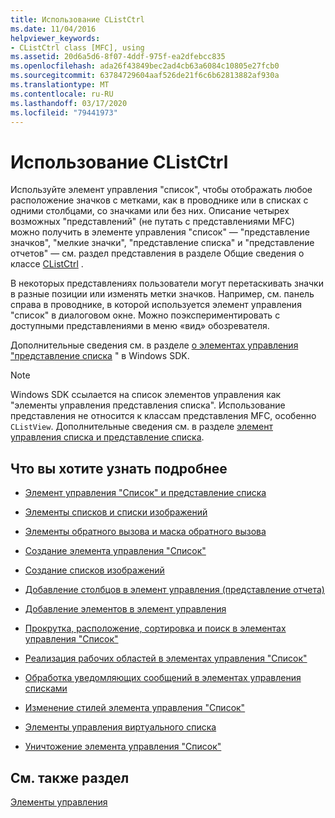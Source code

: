 ```yaml
---
title: Использование CListCtrl
ms.date: 11/04/2016
helpviewer_keywords:
- CListCtrl class [MFC], using
ms.assetid: 20d6a5d6-8f07-4ddf-975f-ea2dfebcc835
ms.openlocfilehash: ada26f43849bec2ad4cb63a6084c10805e27fcb0
ms.sourcegitcommit: 63784729604aaf526de21f6c6b62813882af930a
ms.translationtype: MT
ms.contentlocale: ru-RU
ms.lasthandoff: 03/17/2020
ms.locfileid: "79441973"
---
```

# <a name="using-clistctrl"></a>Использование CListCtrl

Используйте элемент управления "список", чтобы отображать любое расположение значков с метками, как в проводнике или в списках с одними столбцами, со значками или без них. Описание четырех возможных "представлений" (не путать с представлениями MFC) можно получить в элементе управления "список" — "представление значков", "мелкие значки", "представление списка" и "представление отчетов" — см. раздел представления в разделе Общие сведения о классе [CListCtrl](../mfc/reference/clistctrl-class.md) .

В некоторых представлениях пользователи могут перетаскивать значки в разные позиции или изменять метки значков. Например, см. панель справа в проводнике, в которой используется элемент управления "список" в диалоговом окне. Можно поэкспериментировать с доступными представлениями в меню «вид» обозревателя.

Дополнительные сведения см. в разделе [о элементах управления "представление списка](/windows/win32/Controls/list-view-controls-overview) " в Windows SDK.

> [!NOTE]
>  Windows SDK ссылается на список элементов управления как "элементы управления представления списка". Использование представления не относится к классам представления MFC, особенно `CListView`. Дополнительные сведения см. в разделе [элемент управления списка и представление списка](../mfc/list-control-and-list-view.md).

## <a name="what-do-you-want-to-know-more-about"></a>Что вы хотите узнать подробнее

- [Элемент управления "Список" и представление списка](../mfc/list-control-and-list-view.md)

- [Элементы списков и списки изображений](../mfc/list-items-and-image-lists.md)

- [Элементы обратного вызова и маска обратного вызова](../mfc/callback-items-and-the-callback-mask.md)

- [Создание элемента управления "Список"](../mfc/creating-the-list-control.md)

- [Создание списков изображений](../mfc/creating-the-image-lists.md)

- [Добавление столбцов в элемент управления (представление отчета)](../mfc/adding-columns-to-the-control-report-view.md)

- [Добавление элементов в элемент управления](../mfc/adding-items-to-the-control.md)

- [Прокрутка, расположение, сортировка и поиск в элементах управления "Список"](../mfc/scrolling-arranging-sorting-and-finding-in-list-controls.md)

- [Реализация рабочих областей в элементах управления "Список"](../mfc/implementing-working-areas-in-list-controls.md)

- [Обработка уведомляющих сообщений в элементах управления списками](../mfc/processing-notification-messages-in-list-controls.md)

- [Изменение стилей элемента управления "Список"](../mfc/changing-list-control-styles.md)

- [Элементы управления виртуального списка](../mfc/virtual-list-controls.md)

- [Уничтожение элемента управления "Список"](../mfc/destroying-the-list-control.md)

## <a name="see-also"></a>См. также раздел

[Элементы управления](../mfc/controls-mfc.md)
